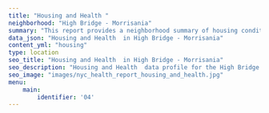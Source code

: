 ```yaml
---
title: "Housing and Health "
neighborhood: "High Bridge - Morrisania"
summary: "This report provides a neighborhood summary of housing conditions and related health outcomes. It also describes population characteristics that can increase vulnerability to housing hazards."
data_json: "Housing and Health  in High Bridge - Morrisania"
content_yml: "housing"
type: location
seo_title: "Housing and Health  in High Bridge - Morrisania"
seo_description: "Housing and Health  data profile for the High Bridge - Morrisania neighborhood of NYC."
seo_image: "images/nyc_health_report_housing_and_health.jpg"
menu:
    main:
        identifier: '04'
---
```

